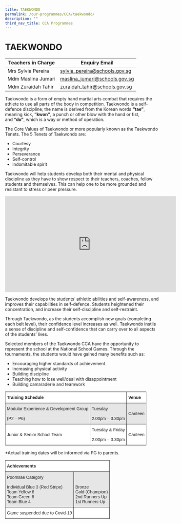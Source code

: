 ```yaml
---
title: TAEKWONDO
permalink: /our-programmes/CCA/taekwondo/
description: ""
third_nav_title: CCA Programmes
---
```

<h1><b>TAEKWONDO</b></h1>



| Teachers in Charge | Enquiry Email |
| -------- | -------- | 
| Mrs Sylvia Pereira     | sylvia_pereira@schools.gov.sg     | 
|Mdm Maslina Jumari|maslina_jumari@schools.gov.sg|
|Mdm Zuraidah Tahir|zuraidah_tahir@schools.gov.sg|



Taekwondo is a form of empty hand martial arts combat that requires the athlete to use all parts of the body in competition. Taekwondo is a self-defence discipline; the name is derived from the Korean words **“tae”**, meaning kick, **“kwon”**, a punch or other blow with the hand or fist, and **“do”**, which is a way or method of operation.


The Core Values of Taekwondo or more popularly known as the Taekwondo Tenets. The 5 Tenets of Taekwondo are:

*   Courtesy
*   Integrity
*   Perseverance
*   Self-control
*   Indomitable spirit

Taekwondo will help students develop both their mental and physical discipline as they have to show respect to their teachers, coaches, fellow students and themselves. This can help one to be more grounded and resistant to stress or peer pressure.

<iframe width="560" height="315" src="https://www.youtube.com/embed/UrKrIjeCScQ" title="YouTube video player" frameborder="0" allow="accelerometer; autoplay; clipboard-write; encrypted-media; gyroscope; picture-in-picture; web-share" allowfullscreen></iframe>

Taekwondo develops the students’ athletic abilities and self-awareness, and improves their capabilities in self-defence. Students heightened their concentration, and increase their self-discipline and self-restraint.

Through Taekwondo, as the students accomplish new goals (completing each belt level), their confidence level increases as well. Taekwondo instils a sense of discipline and self-confidence that can carry over to all aspects of the students’ lives.

Selected members of the Taekwondo CCA have the opportunity to represent the school at the National School Games. Through the tournaments, the students would have gained many benefits such as:

*   Encouraging higher standards of achievement
*   Increasing physical activity
*   Building discipline
*   Teaching how to lose well/deal with disappointment
*   Building camaraderie and teamwork









<table style="border-collapse:collapse;border-spacing:0" class="tg"><thead><tr><th style="background-color:#FFF;border-color:#222222;border-style:solid;border-width:1px;color:#222;font-family:Arial, sans-serif;font-size:14px;font-weight:bold;overflow:hidden;padding:10px 5px;text-align:left;vertical-align:top;word-break:normal" colspan="2"><span style="font-weight:bold">Training Schedule</span></th><th style="background-color:#FFF;border-color:#222222;border-style:solid;border-width:1px;color:#222;font-family:Arial, sans-serif;font-size:14px;font-weight:bold;overflow:hidden;padding:10px 5px;text-align:left;vertical-align:top;word-break:normal"><span style="font-weight:bold">Venue</span></th></tr></thead><tbody><tr><td style="background-color:#E6E6E6;border-color:#222222;border-style:solid;border-width:1px;color:#222;font-family:Arial, sans-serif;font-size:14px;overflow:hidden;padding:10px 5px;text-align:left;vertical-align:middle;word-break:normal">Modular Experience &amp; Development Group<br><br>(P2 – P6)</td><td style="background-color:#E6E6E6;border-color:#222222;border-style:solid;border-width:1px;color:#222;font-family:Arial, sans-serif;font-size:14px;overflow:hidden;padding:10px 5px;text-align:left;vertical-align:middle;word-break:normal">Tuesday<br><br>2.00pm – 3.30pm</td><td style="background-color:#E6E6E6;border-color:#222222;border-style:solid;border-width:1px;color:#222;font-family:Arial, sans-serif;font-size:14px;overflow:hidden;padding:10px 5px;text-align:left;vertical-align:middle;word-break:normal">Canteen</td></tr><tr><td style="background-color:#FFF;border-color:black;border-style:solid;border-width:1px;color:#222;font-family:Arial, sans-serif;font-size:14px;overflow:hidden;padding:10px 5px;text-align:left;vertical-align:middle;word-break:normal">Junior &amp; Senior School Team</td><td style="background-color:#FFF;border-color:black;border-style:solid;border-width:1px;color:#222;font-family:Arial, sans-serif;font-size:14px;overflow:hidden;padding:10px 5px;text-align:left;vertical-align:middle;word-break:normal">Tuesday &amp; Friday<br><br>2.00pm – 3.30pm</td><td style="background-color:#FFF;border-color:black;border-style:solid;border-width:1px;color:#222;font-family:Arial, sans-serif;font-size:14px;overflow:hidden;padding:10px 5px;text-align:left;vertical-align:middle;word-break:normal">Canteen</td></tr></tbody></table>

\*Actual training dates will be informed via PG to parents.

<table style="border-collapse:collapse;border-spacing:0" class="tg"><thead><tr><th style="background-color:#FFF;border-color:#222222;border-style:solid;border-width:1px;color:#222;font-family:Arial, sans-serif;font-size:14px;font-weight:bold;overflow:hidden;padding:10px 5px;text-align:left;vertical-align:top;word-break:normal" colspan="2"><span style="font-weight:bold">Achievements</span></th></tr></thead><tbody><tr><td style="background-color:#E6E6E6;border-color:#222222;border-style:solid;border-width:1px;color:#222;font-family:Arial, sans-serif;font-size:14px;overflow:hidden;padding:10px 5px;text-align:left;vertical-align:top;word-break:normal">Poomsae Category<br><br>Individual Blue 3 (Red Stripe)<br>Team Yellow 8<br>Team Green 6<br>Team Blue 4</td><td style="background-color:#E6E6E6;border-color:#222222;border-style:solid;border-width:1px;color:#222;font-family:Arial, sans-serif;font-size:14px;overflow:hidden;padding:10px 5px;text-align:left;vertical-align:middle;word-break:normal"> <br><br>Bronze<br>Gold (Champion)<br>2nd Runners-Up<br>1st Runners-Up</td></tr><tr><td style="background-color:#FFF;border-color:black;border-style:solid;border-width:1px;color:#222;font-family:Arial, sans-serif;font-size:14px;overflow:hidden;padding:10px 5px;text-align:left;vertical-align:middle;word-break:normal">Game suspended due to Covid-19</td><td style="background-color:#FFF;border-color:black;border-style:solid;border-width:1px;color:#222;font-family:Arial, sans-serif;font-size:14px;overflow:hidden;padding:10px 5px;text-align:left;vertical-align:middle;word-break:normal"> </td></tr></tbody></table>